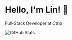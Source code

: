 # Hello, I'm Lin! 👋

Full-Stack Developer at Ctrip

![GitHub Stats](https://github-readme-stats.vercel.app/api?username=X-Lin7)
